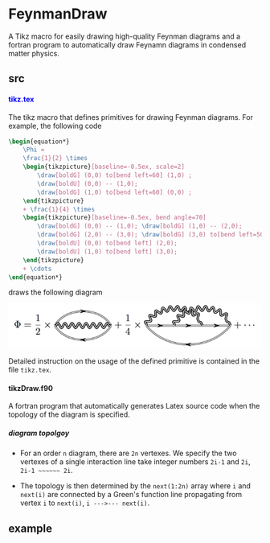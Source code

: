 # FeynmanDraw
A Tikz macro for easily drawing high-quality Feynman diagrams and a fortran program to automatically draw Feynamn diagrams in condensed matter physics.


## src
#### <font color=blue> tikz.tex </font>
The tikz macro that defines primitives for drawing Feynman diagrams. For example, the following code 

```latex
\begin{equation*}
    \Phi = 
    \frac{1}{2} \times 
    \begin{tikzpicture}[baseline=-0.5ex, scale=2]
        \draw[boldG] (0,0) to[bend left=60] (1,0) ;
        \draw[boldU] (0,0) -- (1,0);
        \draw[boldG] (1,0) to[bend left=60] (0,0) ;
    \end{tikzpicture}
    + \frac{1}{4} \times 
    \begin{tikzpicture}[baseline=-0.5ex, bend angle=70]
        \draw[boldG] (0,0) -- (1,0); \draw[boldG] (1,0) -- (2,0);
        \draw[boldG] (2,0) -- (3,0); \draw[boldG] (3,0) to[bend left=50] (0,0);
        \draw[boldU] (0,0) to[bend left] (2,0);
        \draw[boldU] (1,0) to[bend left] (3,0);
    \end{tikzpicture}
    + \cdots 
\end{equation*}
```
draws the following diagram

![](https://raw.githubusercontent.com/ZhiyuanYao/FeynmanDraw/master/example/Phi.png)                       

Detailed instruction on the usage of the defined primitive is contained in the file `tikz.tex`.

#### tikzDraw.f90
A fortran program that automatically generates Latex source code when the topology of the diagram is specified.

##### diagram topolgoy
* For an order `n` diagram, there are `2n` vertexes. We specify the two vertexes of a single interaction line take integer numbers `2i-1` and `2i`,  `2i-1 ~~~~~~ 2i`.

* The topology is then determined by the `next(1:2n)` array where `i` and `next(i)` are connected by a Green's function line propagating from vertex `i` to `next(i)`, `i --->--- next(i)`.

## example




